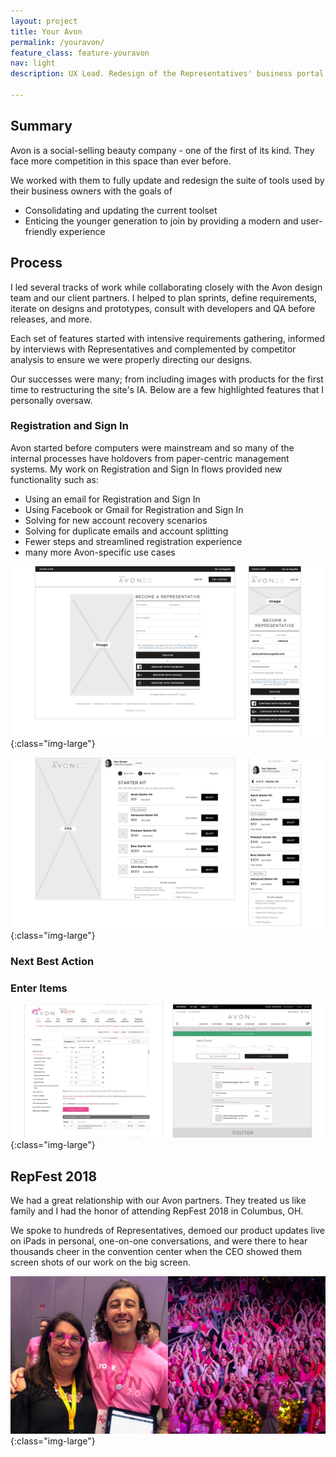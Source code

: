 ```yaml
---
layout: project
title: Your Avon
permalink: /youravon/
feature_class: feature-youravon
nav: light
description: UX Lead. Redesign of the Representatives' business portal.

---
```


## Summary

Avon is a social-selling beauty company - one of the first of its kind. They face more competition in this space than ever before.

We worked with them to fully update and redesign the suite of tools used by their business owners with the goals of
- Consolidating and updating the current toolset
- Enticing the younger generation to join by providing a modern and user-friendly experience

## Process

I led several tracks of work while collaborating closely with the Avon design team and our client partners. I helped to plan sprints, define requirements, iterate on designs and prototypes, consult with developers and QA before releases, and more.

Each set of features started with intensive requirements gathering, informed by interviews with Representatives and complemented by competitor analysis to ensure we were properly directing our designs.

Our successes were many; from including images with products for the first time to restructuring the site's IA. Below are a few highlighted features that I personally oversaw.

### Registration and Sign In

Avon started before computers were mainstream and so many of the internal processes have holdovers from paper-centric management systems. My work on Registration and Sign In flows provided new functionality such as:
- Using an email for Registration and Sign In
- Using Facebook or Gmail for Registration and Sign In
- Solving for new account recovery scenarios
- Solving for duplicate emails and account splitting
- Fewer steps and streamlined registration experience
- many more Avon-specific use cases

![Repfest 2018](/assets/images/projects/youravon-registration-landing.jpg){:class="img-large"}

![Repfest 2018](/assets/images/projects/youravon-registration-process.jpg){:class="img-large"}


### Next Best Action


### Enter Items

![Repfest 2018](/assets/images/projects/youravon-enteritems-compare.jpg){:class="img-large"}

## RepFest 2018

We had a great relationship with our Avon partners. They treated us like family and I had the honor of attending RepFest 2018 in Columbus, OH.

We spoke to hundreds of Representatives, demoed our product updates live on iPads in personal, one-on-one conversations, and were there to hear thousands cheer in the convention center when the CEO showed them screen shots of our work on the big screen.

![Repfest 2018](/assets/images/projects/youravon-repfest2018.jpg){:class="img-large"}
